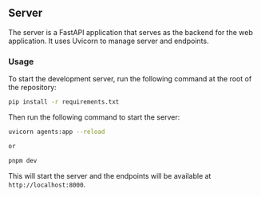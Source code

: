 ## Server

The server is a FastAPI application that serves as the backend for the web application. It uses Uvicorn to manage server and endpoints.

### Usage

To start the development server, run the following command at the root of the repository:

```bash
pip install -r requirements.txt
```

Then run the following command to start the server:

```bash
uvicorn agents:app --reload

or

pnpm dev
```

This will start the server and the endpoints will be available at `http://localhost:8000`.
